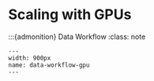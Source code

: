 # Scaling with GPUs

:::{admonition} Data Workflow
:class: note

```{figure} ./images/data-workflow-gpu.png
---
width: 900px
name: data-workflow-gpu
---
```